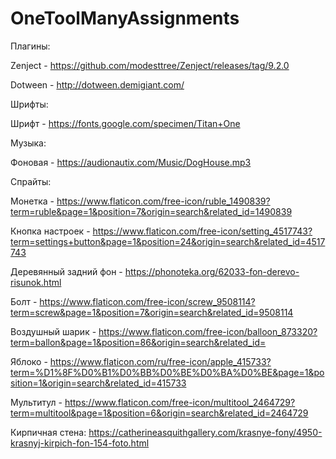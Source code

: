 # OneToolManyAssignments
Плагины:

Zenject - https://github.com/modesttree/Zenject/releases/tag/9.2.0

Dotween - http://dotween.demigiant.com/

Шрифты:

Шрифт  - https://fonts.google.com/specimen/Titan+One

Музыка:

Фоновая - https://audionautix.com/Music/DogHouse.mp3

Спрайты:

Монетка  -  https://www.flaticon.com/free-icon/ruble_1490839?term=ruble&page=1&position=7&origin=search&related_id=1490839

Кнопка настроек - https://www.flaticon.com/free-icon/setting_4517743?term=settings+button&page=1&position=24&origin=search&related_id=4517743

Деревянный задний фон - https://phonoteka.org/62033-fon-derevo-risunok.html

Болт - https://www.flaticon.com/free-icon/screw_9508114?term=screw&page=1&position=7&origin=search&related_id=9508114

Воздушный шарик - https://www.flaticon.com/free-icon/balloon_873320?term=ballon&page=1&position=86&origin=search&related_id=

Яблоко - https://www.flaticon.com/ru/free-icon/apple_415733?term=%D1%8F%D0%B1%D0%BB%D0%BE%D0%BA%D0%BE&page=1&position=1&origin=search&related_id=415733

Мультитул - https://www.flaticon.com/free-icon/multitool_2464729?term=multitool&page=1&position=6&origin=search&related_id=2464729

Кирпичная стена: https://catherineasquithgallery.com/krasnye-fony/4950-krasnyj-kirpich-fon-154-foto.html
